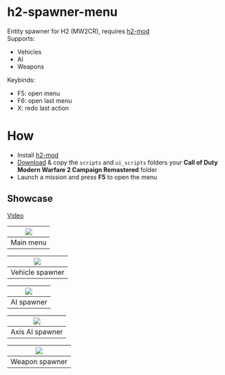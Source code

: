 # h2-spawner-menu

Entity spawner for H2 (MW2CR), requires [h2-mod](https://github.com/fedddddd/h2-mod)  
Supports:
* Vehicles
* AI
* Weapons

Keybinds:
* F5: open menu
* F6: open last menu
* X: redo last action

# How
* Install [h2-mod](https://github.com/fedddddd/h2-mod#download)
* [Download](https://github.com/fedddddd/h2-spawner-menu/releases) & copy the `scripts` and `ui_scripts` folders your **Call of Duty Modern Warfare 2 Campaign Remastered** folder
* Launch a mission and press **F5** to open the menu

## Showcase

[Video](https://www.youtube.com/watch?v=7m9dU5n-1QM)

| <img src="assets/github/main.png?raw=true" /> |
|:-:|
| Main menu |

| <img src="assets/github/vehicle.png?raw=true" /> |
|:-:|
| Vehicle spawner |

| <img src="assets/github/ai.png?raw=true" /> |
|:-:|
| AI spawner |

| <img src="assets/github/axis_ai.png?raw=true" /> |
|:-:|
| Axis AI spawner |

| <img src="assets/github/weapon.png?raw=true" /> |
|:-:|
| Weapon spawner |
